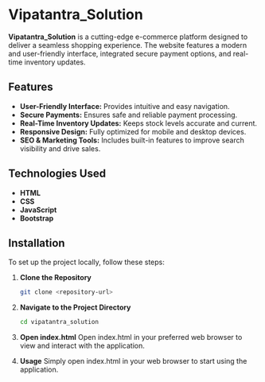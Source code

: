 # Vipatantra_Solution

**Vipatantra_Solution** is a cutting-edge e-commerce platform designed to deliver a seamless shopping experience. The website features a modern and user-friendly interface, integrated secure payment options, and real-time inventory updates.

## Features

- **User-Friendly Interface:** Provides intuitive and easy navigation.
- **Secure Payments:** Ensures safe and reliable payment processing.
- **Real-Time Inventory Updates:** Keeps stock levels accurate and current.
- **Responsive Design:** Fully optimized for mobile and desktop devices.
- **SEO & Marketing Tools:** Includes built-in features to improve search visibility and drive sales.

## Technologies Used

- **HTML**
- **CSS**
- **JavaScript**
- **Bootstrap**

## Installation

To set up the project locally, follow these steps:

1. **Clone the Repository**

   ```bash
   git clone <repository-url>
2. **Navigate to the Project Directory**
     ```bash
     cd vipatantra_solution
3. **Open index.html**
   Open index.html in your preferred web browser to view and interact with the application.

4. **Usage**
   Simply open index.html in your web browser to start using the application.

   
